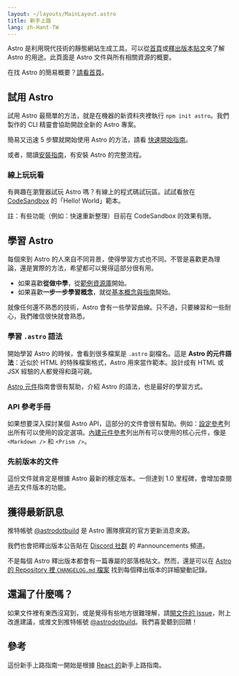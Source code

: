```yaml
---
layout: ~/layouts/MainLayout.astro
title: 新手上路
lang: zh-Hant-TW
---
```


Astro 是利用現代技術的靜態網站生成工具。可以從[首頁](https://astro.build/)或[釋出版本貼文](https://astro.build/blog/introducing-astro)來了解 Astro 的用途。此頁面是 Astro 文件與所有相關資源的概要。

在找 Astro 的簡易概要？[請看首頁](https://astro.build)。

## 試用 Astro

試用 Astro 最簡單的方法，就是在機器的新資料夾裡執行 `npm init astro`。我們製作的 CLI 精靈會協助開啟全新的 Astro 專案。

簡易又迅速 5 步驟就開始使用 Astro 的方法，請看 [快速開始指南](quick-start)。

或者，閱讀[安裝指南](/installation)，有安裝 Astro 的完整流程。

### 線上玩玩看

有興趣在瀏覽器試玩 Astro 嗎？有線上的程式碼試玩區。試試看放在 [CodeSandbox](https://codesandbox.io/s/astro-template-hugb3) 的「Hello! World」範本。

註：有些功能（例如：快速重新整理）目前在 CodeSandbox 的效果有限。

## 學習 Astro

每個來到 Astro 的人來自不同背景，使得學習方式也不同。不管是喜歡更為理論，還是實際的方法，希望都可以覺得這部分很有用。

- 如果喜歡**從做中學**，從[範例資源庫](https://github.com/snowpackjs/astro/tree/main/examples)開始。
- 如果喜歡**一步一步學習概念**，就從[基本概念與指南](/core-concepts/project-structure)開始。

就像任何還不熟悉的技術，Astro 會有一些學習曲線。只不過，只要練習和一些耐心，我們確信很快就會熟悉。

### 學習 `.astro` 語法

開始學習 Astro 的時候，會看到很多檔案是 `.astro` 副檔名。這是 **Astro 的元件語法**：近似於 HTML 的特殊檔案格式，Astro 用來當作範本。設計成有 HTML 或 JSX 經驗的人都覺得和藹可親。

[Astro 元件](/core-concepts/astro-components)指南會很有幫助，介紹 Astro 的語法，也是最好的學習方式。

### API 參考手冊

如果想要深入探討某個 Astro API，這部分的文件會很有幫助。例如：[設定參考](/reference/configuration-reference)列出所有可以使用的設定選項。[內建元件參考](/reference/builtin-components)列出所有可以使用的核心元件，像是 `<Markdown />` 和 `<Prism />`。

### 先前版本的文件

這份文件就肯定是根據 Astro 最新的穩定版本。一但達到 1.0 里程碑，會增加查閱過去文件版本的功能。

## 獲得最新訊息

推特帳號 [@astrodotbuild](https://twitter.com/astrodotbuild) 是 Astro 團隊撰寫的官方更新消息來源。

我們也會把釋出版本公告貼在 [Discord 社群](https://astro.build/chat) 的 #announcements 頻道。

不是每個 Astro 釋出版本都會有一篇專屬的部落格貼文。然而，還是可以在 [Astro 的 Repository 裡 `CHANGELOG.md` 檔案](https://github.com/snowpackjs/astro/blob/main/packages/astro/CHANGELOG.md) 找到每個釋出版本的詳細變動記錄。

## 還漏了什麼嗎？

如果文件裡有東西沒寫到，或是覺得有些地方很難理解，請[開文件的 Issue](https://github.com/snowpackjs/astro/issues/new/choose)，附上改進建議，或推文到推特帳號 [@astrodotbuild](https://twitter.com/astrodotbuild)。我們喜愛聽到回饋！

## 參考

這份新手上路指南一開始是根據 [React 的](https://reactjs.org/)新手上路指南。
